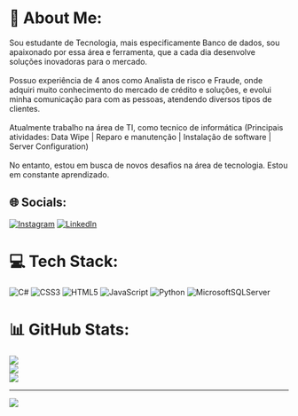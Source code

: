 # 💫 About Me:
Sou estudante de Tecnologia, mais especificamente Banco de dados, sou apaixonado por essa área e ferramenta, que a cada dia desenvolve soluções inovadoras para o mercado.<br><br>Possuo experiência de 4 anos como Analista de risco e Fraude, onde adquiri muito conhecimento do mercado de crédito e soluções, e evolui minha comunicação para com as pessoas, atendendo diversos tipos de clientes.<br> <br>Atualmente trabalho na área de TI, como tecnico de informática (Principais atividades: Data Wipe | Reparo e manutenção | Instalação de software | Server Configuration)<br><br>No entanto, estou em busca de novos desafios na área de tecnologia. Estou em constante aprendizado. 


## 🌐 Socials:
[![Instagram](https://img.shields.io/badge/Instagram-%23E4405F.svg?logo=Instagram&logoColor=white)](https://instagram.com/denii_ssiilva) [![LinkedIn](https://img.shields.io/badge/LinkedIn-%230077B5.svg?logo=linkedin&logoColor=white)](https://linkedin.com/in/denilson-sousa-silva--) 

# 💻 Tech Stack:
![C#](https://img.shields.io/badge/c%23-%23239120.svg?style=for-the-badge&logo=csharp&logoColor=white) ![CSS3](https://img.shields.io/badge/css3-%231572B6.svg?style=for-the-badge&logo=css3&logoColor=white) ![HTML5](https://img.shields.io/badge/html5-%23E34F26.svg?style=for-the-badge&logo=html5&logoColor=white) ![JavaScript](https://img.shields.io/badge/javascript-%23323330.svg?style=for-the-badge&logo=javascript&logoColor=%23F7DF1E) ![Python](https://img.shields.io/badge/python-3670A0?style=for-the-badge&logo=python&logoColor=ffdd54) ![MicrosoftSQLServer](https://img.shields.io/badge/Microsoft%20SQL%20Server-CC2927?style=for-the-badge&logo=microsoft%20sql%20server&logoColor=white)
# 📊 GitHub Stats:
![](https://github-readme-stats.vercel.app/api?username=denilsonssilva&theme=dark&hide_border=false&include_all_commits=false&count_private=true)<br/>
![](https://github-readme-streak-stats.herokuapp.com/?user=denilsonssilva&theme=dark&hide_border=false)<br/>
![](https://github-readme-stats.vercel.app/api/top-langs/?username=denilsonssilva&theme=dark&hide_border=false&include_all_commits=false&count_private=true&layout=compact)

---
[![](https://visitcount.itsvg.in/api?id=denilsonssilva&icon=0&color=0)](https://visitcount.itsvg.in)

<!-- Proudly created with GPRM ( https://gprm.itsvg.in ) -->
